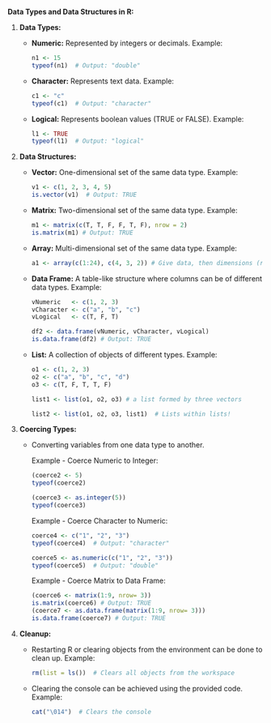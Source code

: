 **Data Types and Data Structures in R:**

1. **Data Types:**
   - **Numeric:** Represented by integers or decimals. Example:
     ```R
     n1 <- 15
     typeof(n1)  # Output: "double"
     ```
   - **Character:** Represents text data. Example:
     ```R
     c1 <- "c"
     typeof(c1)  # Output: "character"
     ```
   - **Logical:** Represents boolean values (TRUE or FALSE). Example:
     ```R
     l1 <- TRUE
     typeof(l1)  # Output: "logical"
     ```

2. **Data Structures:**
   - **Vector:** One-dimensional set of the same data type. Example:
     ```R
     v1 <- c(1, 2, 3, 4, 5)
     is.vector(v1)  # Output: TRUE
     ```
   - **Matrix:** Two-dimensional set of the same data type. Example:
     ```R
     m1 <- matrix(c(T, T, F, F, T, F), nrow = 2)
     is.matrix(m1) # Output: TRUE

     ```
   - **Array:** Multi-dimensional set of the same data type. Example:
     ```R
     a1 <- array(c(1:24), c(4, 3, 2)) # Give data, then dimensions (rows, columns, tables)

     ```
   - **Data Frame:** A table-like structure where columns can be of different data types. Example:
     ```R
     vNumeric   <- c(1, 2, 3)
     vCharacter <- c("a", "b", "c")
     vLogical   <- c(T, F, T)

     df2 <- data.frame(vNumeric, vCharacter, vLogical)
     is.data.frame(df2) # Output: TRUE
     ```
   - **List:** A collection of objects of different types. Example:
     ```R
     o1 <- c(1, 2, 3)
     o2 <- c("a", "b", "c", "d")
     o3 <- c(T, F, T, T, F)

     list1 <- list(o1, o2, o3) # a list formed by three vectors

     list2 <- list(o1, o2, o3, list1)  # Lists within lists!
     ```

3. **Coercing Types:**
   - Converting variables from one data type to another.

      Example - Coerce Numeric to Integer:
        ```R
        (coerce2 <- 5)
        typeof(coerce2)

        (coerce3 <- as.integer(5))
        typeof(coerce3)
        ``` 
      Example - Coerce Character to Numeric:
        ```R
        coerce4 <- c("1", "2", "3")
        typeof(coerce4)  # Output: "character"

        coerce5 <- as.numeric(c("1", "2", "3"))
        typeof(coerce5)  # Output: "double"
        ```
      Example - Coerce Matrix to Data Frame:
        ```R 
        (coerce6 <- matrix(1:9, nrow= 3))
        is.matrix(coerce6) # Output: TRUE
        (coerce7 <- as.data.frame(matrix(1:9, nrow= 3)))
        is.data.frame(coerce7) # Output: TRUE
        ```
4. **Cleanup:**
   - Restarting R or clearing objects from the environment can be done to clean up. Example:
     ```R
     rm(list = ls())  # Clears all objects from the workspace
     ```
   - Clearing the console can be achieved using the provided code. Example:
     ```R
     cat("\014")  # Clears the console
     ```
